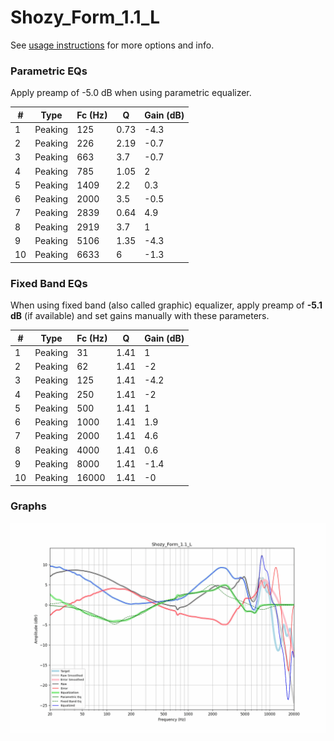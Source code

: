 # Shozy_Form_1.1_L
See [usage instructions](https://github.com/jaakkopasanen/AutoEq#usage) for more options and info.

### Parametric EQs
Apply preamp of -5.0 dB when using parametric equalizer.

|   # | Type    |   Fc (Hz) |    Q |   Gain (dB) |
|-----|---------|-----------|------|-------------|
|   1 | Peaking |       125 | 0.73 |        -4.3 |
|   2 | Peaking |       226 | 2.19 |        -0.7 |
|   3 | Peaking |       663 | 3.7  |        -0.7 |
|   4 | Peaking |       785 | 1.05 |         2   |
|   5 | Peaking |      1409 | 2.2  |         0.3 |
|   6 | Peaking |      2000 | 3.5  |        -0.5 |
|   7 | Peaking |      2839 | 0.64 |         4.9 |
|   8 | Peaking |      2919 | 3.7  |         1   |
|   9 | Peaking |      5106 | 1.35 |        -4.3 |
|  10 | Peaking |      6633 | 6    |        -1.3 |

### Fixed Band EQs
When using fixed band (also called graphic) equalizer, apply preamp of **-5.1 dB** (if available) and set gains manually with these parameters.

|   # | Type    |   Fc (Hz) |    Q |   Gain (dB) |
|-----|---------|-----------|------|-------------|
|   1 | Peaking |        31 | 1.41 |         1   |
|   2 | Peaking |        62 | 1.41 |        -2   |
|   3 | Peaking |       125 | 1.41 |        -4.2 |
|   4 | Peaking |       250 | 1.41 |        -2   |
|   5 | Peaking |       500 | 1.41 |         1   |
|   6 | Peaking |      1000 | 1.41 |         1.9 |
|   7 | Peaking |      2000 | 1.41 |         4.6 |
|   8 | Peaking |      4000 | 1.41 |         0.6 |
|   9 | Peaking |      8000 | 1.41 |        -1.4 |
|  10 | Peaking |     16000 | 1.41 |        -0   |

### Graphs
![](./Shozy_Form_1.1_L.png)
